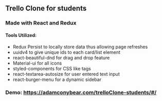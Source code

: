 ## Trello Clone for students

### Made with React and Redux

#### Tools Utilized:
- Redux Persist to locally store data thus allowing page refreshes
- uuidv4 to give unique ids to each card/list element
- react-beautiful-dnd for drag and drop feature
- Material-ui for all icons
- styled-components for CSS like tags
- react-textarea-autosize for user entered text input
- react-burger-menu for a dynamic sidebar

### Demo: https://adamconybear.com/trelloClone-students/#/
